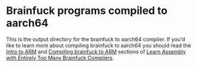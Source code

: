 # Brainfuck programs compiled to aarch64

This is the output directory for the brainfuck to aarch64 compiler. If you'd like to learn more about compiling brainfuck to aarch64 you should read the [Intro to ARM](https://github.com/pretzelhammer/rust-blog/blob/master/posts/too-many-brainfuck-compilers.md#intro-to-arm) and [Compiling brainfuck to ARM](https://github.com/pretzelhammer/rust-blog/blob/master/posts/too-many-brainfuck-compilers.md#compiling-brainfuck-to-arm) sections of [Learn Assembly with Entirely Too Many Brainfuck Compilers](https://github.com/pretzelhammer/rust-blog/blob/master/posts/too-many-brainfuck-compilers.md).

